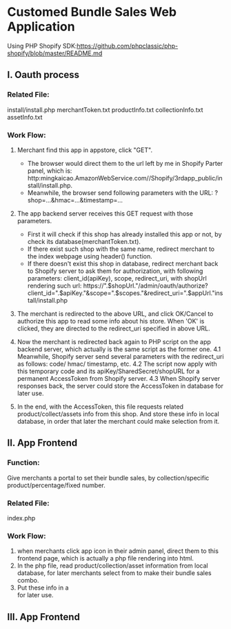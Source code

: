 # Customed Bundle Sales Web Application


 Using PHP Shopify SDK:https://github.com/phpclassic/php-shopify/blob/master/README.md

 ## I. Oauth process
 ### Related File:
 install/install.php
 merchantToken.txt
 productInfo.txt
 collectionInfo.txt
 assetInfo.txt

 ### Work Flow:
 1. Merchant find this app in appstore, click "GET".
    + The browser would direct them to the url left by me in Shopify Parter panel, which is: http:mingkaicao.AmazonWebService.com//Shopify/3rdapp_public/install/install.php.
    + Meanwhile, the browser send following parameters with the URL: ?shop=...&hmac=...&timestamp=...

 2. The app backend server receives this GET request with those parameters.
    + First it will check if this shop has already installed this app or not, by check its database(merchantToken.txt).
     - If there exist such shop with the same name, redirect merchant to the index webpage using header() function.
     - If there doesn't exist this shop in database, redirect merchant back to Shopify server to ask them for authorization, with following parameters: client_id(apiKey), scope, redirect_uri, with shopUrl rendering such url: https://".$shopUrl."/admin/oauth/authorize?client_id=".$apiKey."&scope=".$scopes."&redirect_uri=".$appUrl."install/install.php

 3. The merchant is redirected to the above URL, and click OK/Cancel to authorize this app to read some info about his store. When 'OK' is clicked, they are directed to the redirect_uri specified in above URL.

 4. Now the merchant is redirected back again to PHP script on the app backend server, which actually is the same script as the former one.
 4.1 Meanwhile, Shopify server send several parameters with the redirect_uri as follows: code/ hmac/ timestamp, etc.
 4.2 The script now apply with this temporary code and its apiKey/SharedSecret/shopURL for a permanent AccessToken from Shopify server.
 4.3 When Shopify server responses back, the server could store the AccessToken in database for later use.

 5. In the end, with the AccessToken, this file requests related product/collect/assets info from this shop. And store these info in local database, in order that later the merchant could make selection from it.

 ## II. App Frontend
 ### Function:
 Give merchants a portal to set their bundle sales, by collection/specific product/percentage/fixed number.
 ### Related File:
 index.php
 ### Work Flow:
 1. when merchants click app icon in their admin panel, direct them to this frontend page, which is actually a php file rendering into html.
 2. In the php file, read product/collection/asset information from local database, for later merchants select from to make their bundle sales combo.
 3. Put these info in a <div></div> for later use.
 ## III. App Frontend
